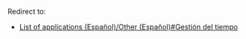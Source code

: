 Redirect to:

*   [List of applications (Español)/Other (Español)#Gestión del tiempo](/index.php/List_of_applications_(Espa%C3%B1ol)/Other_(Espa%C3%B1ol)#Gestión_del_tiempo "List of applications (Español)/Other (Español)")